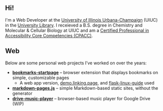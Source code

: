 
## Hi!

I'm a Web Developer at the [University of Illinois Urbana-Champaign](https://www.illinois.edu/) (UIUC) in the [University Library](https://www.library.illinois.edu/). I receieved a B.S. degree in Chemistry and Molecular & Cellular Biology at UIUC and am a [Certified Professional in Accessibility Core Competencies (CPACC)](https://www.credly.com/badges/f9d01b2d-f567-4348-9491-2bbb3235b107/public_url).

## Web

Below are some personal web projects I’ve worked on over the years:

- **[bookmarks-startpage](https://chromewebstore.google.com/detail/bookmarks-startpage/nkbcfcjndkpjejdfekeemdelppjdmlga)** – browser extension that displays bookmarks on simple, customizable pages
  - A web app version, [demo.linking.page](https://demo.linking.page/), and [flask-linux-guide](https://github.com/dandalpiaz/flask-linux-guide) used
- **[markdown-pages.js](https://dandalpiaz.github.io/markdown-pages.js/)** – simple Markdown-based static sites, without the generator
- **[drive-music-player](https://dandalpiaz.github.io/drive-music-player/)** – browser-based music player for Google Drive (WIP)

<!--
**dandalpiaz/dandalpiaz** is a ✨ _special_ ✨ repository because its `README.md` (this file) appears on your GitHub profile.

Here are some ideas to get you started:

- 🔭 I’m currently working on ...
- 🌱 I’m currently learning ...
- 👯 I’m looking to collaborate on ...
- 🤔 I’m looking for help with ...
- 💬 Ask me about ...
- 📫 How to reach me: ...
- 😄 Pronouns: ...
- ⚡ Fun fact: ...
-->
